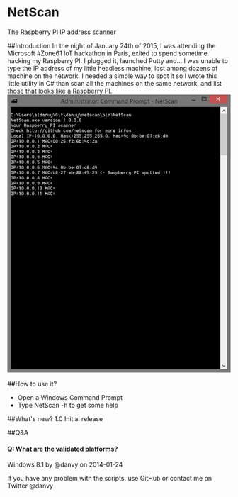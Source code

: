 # NetScan
The Raspberry PI IP address scanner

##Introduction
In the night of January 24th of 2015, I was attending the Microsoft #Zone61 IoT hackathon in Paris, exited to spend sometime hacking my Raspberry PI. I plugged it, launched Putty and... I was unable to type the IP address of my little headless machine, lost among dozens of machine on the network. I needed a simple way to spot it so I wrote this little utility in C# than scan all the machines on the same network, and list those that looks like a Raspberry PI.
![Screen shot](/img/screenshot.jpg)

##How to use it?
- Open a Windows Command Prompt
- Type NetScan -h to get some help

##What's new?
1.0 Initial release

##Q&A
#### Q: What are the validated platforms?
Windows 8.1 by @danvy on 2014-01-24

If you have any problem with the scripts, use GitHub or contact me on Twitter @danvy
